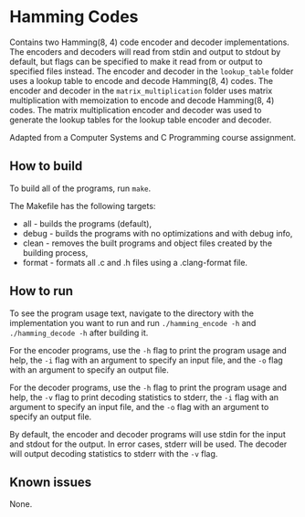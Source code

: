 # Hamming Codes

Contains two Hamming(8, 4) code encoder and decoder implementations. The encoders and decoders will read from stdin and output to stdout by default, but flags can be specified to make it read from or output to specified files instead. The encoder and decoder in the `lookup_table` folder uses a lookup table to encode and decode Hamming(8, 4) codes. The encoder and decoder in the `matrix_multiplication` folder uses matrix multiplication with memoization to encode and decode Hamming(8, 4) codes. The matrix multiplication encoder and decoder was used to generate the lookup tables for the lookup table encoder and decoder.

Adapted from a Computer Systems and C Programming course assignment.

## How to build

To build all of the programs, run `make`.

The Makefile has the following targets:

- all - builds the programs (default),
- debug - builds the programs with no optimizations and with debug info,
- clean - removes the built programs and object files created by the building process,
- format - formats all .c and .h files using a .clang-format file.

## How to run

To see the program usage text, navigate to the directory with the implementation you want to run and run `./hamming_encode -h` and `./hamming_decode -h` after building it.

For the encoder programs, use the `-h` flag to print the program usage and help, the `-i` flag with an argument to specify an input file, and the `-o` flag with an argument to specify an output file.

For the decoder programs, use the `-h` flag to print the program usage and help, the `-v` flag to print decoding statistics to stderr, the `-i` flag with an argument to specify an input file, and the `-o` flag with an argument to specify an output file.

By default, the encoder and decoder programs will use stdin for the input and stdout for the output. In error cases, stderr will be used. The decoder will output decoding statistics to stderr with the `-v` flag.

## Known issues

None.
